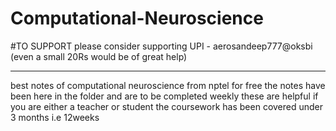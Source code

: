 # Computational-Neuroscience
#TO SUPPORT please consider supporting UPI - aerosandeep777@oksbi (even a small 20Rs would be of great help)

- - - 
best notes of computational neuroscience from nptel for free 
the notes have been here in the folder and are to be completed weekly
these are helpful if you are either a teacher or student 
the coursework has been covered under 3 months i.e 12weeks
